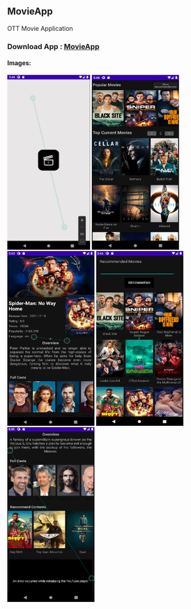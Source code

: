 ## MovieApp
OTT Movie Application
### Download App :  <a href="https://raw.githubusercontent.com/Rounak-Goyal/MovieApp/master/APK/MovieApp.apk" download> MovieApp </a> 

#### Images:<br>
<span>
<img src="screenshots/1.png" height=400 width=190>
<img src="screenshots/2.png" height=400 width=200>
<img src="screenshots/3.png" height=400 width=200>
<img src="screenshots/4.png" height=400 width=200>
<img src="screenshots/5.png" height=400 width=200>
</span>
